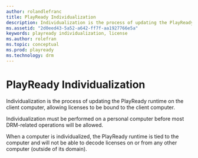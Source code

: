```yaml
---
author: rolandlefranc
title: PlayReady Individualization
description: Individualization is the process of updating the PlayReady runtime on the Client computer, allowing licenses to be bound to the client computer.
ms.assetid: "2d0eed43-5a52-a642-ff7f-aa1927766e5a"
keywords: playready individualization, license
ms.author: rolefran
ms.topic: conceptual
ms.prod: playready
ms.technology: drm
---
```



# PlayReady Individualization


Individualization is the process of updating the PlayReady runtime on the client computer, allowing licenses to be bound to the client computer.


Individualization must be performed on a personal computer before most DRM-related operations will be allowed.


When a computer is individualized, the PlayReady runtime is tied to the computer and will not be able to decode licenses on or from any other computer (outside of its domain).

